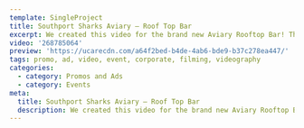 ```yaml
---
template: SingleProject
title: Southport Sharks Aviary – Roof Top Bar
excerpt: We created this video for the brand new Aviary Rooftop Bar! This exclusive venue is located on Level 5, nestled on top of the Mantra at Sharks hotel.
video: '268785064'
preview: 'https://ucarecdn.com/a64f2bed-b4de-4ab6-bde9-b37c278ea447/'
tags: promo, ad, video, event, corporate, filming, videography
categories:
  - category: Promos and Ads
  - category: Events
meta:
  title: Southport Sharks Aviary – Roof Top Bar
  description: We created this video for the brand new Aviary Rooftop Bar! This exclusive venue is located on Level 5, nestled on top of the Mantra at Sharks hotel.
---
```

